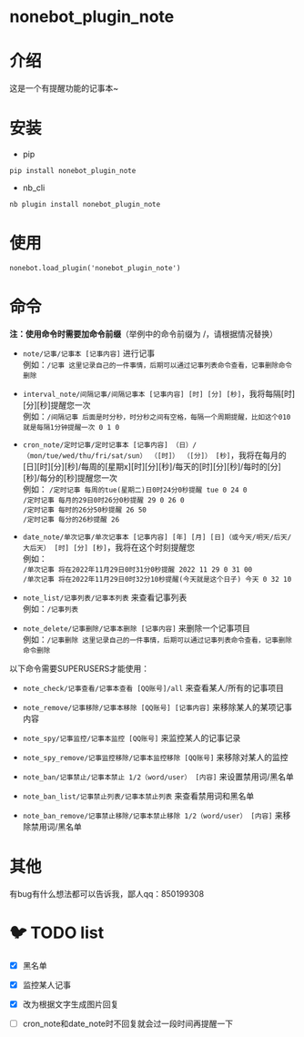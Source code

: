 nonebot_plugin_note
===================



# 介绍

这是一个有提醒功能的记事本~  

# 安装

* pip 
```
pip install nonebot_plugin_note
```

* nb_cli
```
nb plugin install nonebot_plugin_note
```

# 使用
```
nonebot.load_plugin('nonebot_plugin_note')
```


# 命令
**注：使用命令时需要加命令前缀**（举例中的命令前缀为 /，请根据情况替换）

* `note/记事/记事本 [记事内容]` 进行记事  
例如：`/记事 这里记录自己的一件事情，后期可以通过记事列表命令查看，记事删除命令删除`  

* `interval_note/间隔记事/间隔记事本 [记事内容] [时] [分] [秒]`，我将每隔[时][分][秒]提醒您一次  
例如：`/间隔记事 后面是时分秒，时分秒之间有空格，每隔一个周期提醒，比如这个010就是每隔1分钟提醒一次 0 1 0`  

* `cron_note/定时记事/定时记事本 [记事内容] （日）/（mon/tue/wed/thu/fri/sat/sun） （[时]） （[分]） [秒]`，我将在每月的[日][时][分][秒]/每周的[星期x][时][分][秒]/每天的[时][分][秒]/每时的[分][秒]/每分的[秒]提醒您一次  
例如：
`/定时记事 每周的tue(星期二)日0时24分0秒提醒 tue 0 24 0`  
`/定时记事 每月的29日0时26分0秒提醒 29 0 26 0 `  
`/定时记事 每时的26分50秒提醒 26 50  `  
`/定时记事 每分的26秒提醒 26 `  

* `date_note/单次记事/单次记事本 [记事内容] [年] [月] [日]（或今天/明天/后天/大后天） [时] [分] [秒]`，我将在这个时刻提醒您  
例如：  
`/单次记事 将在2022年11月29日0时31分0秒提醒 2022 11 29 0 31 00`  
`/单次记事 将在2022年11月29日0时32分10秒提醒(今天就是这个日子) 今天 0 32 10 `

* `note_list/记事列表/记事本列表` 来查看记事列表  
例如：`/记事列表`  

* `note_delete/记事删除/记事本删除 [记事内容]` 来删除一个记事项目    
例如：`/记事删除 这里记录自己的一件事情，后期可以通过记事列表命令查看，记事删除命令删除`    



以下命令需要SUPERUSERS才能使用：  

* `note_check/记事查看/记事本查看 [QQ账号]/all` 来查看某人/所有的记事项目  

* `note_remove/记事移除/记事本移除 [QQ账号] [记事内容]` 来移除某人的某项记事内容  

* `note_spy/记事监控/记事本监控 [QQ账号]` 来监控某人的记事记录  

* `note_spy_remove/记事监控移除/记事本监控移除 [QQ账号]` 来移除对某人的监控  

* `note_ban/记事禁止/记事本禁止 1/2（word/user） [内容]` 来设置禁用词/黑名单  

* `note_ban_list/记事禁止列表/记事本禁止列表` 来查看禁用词和黑名单  

* `note_ban_remove/记事禁止移除/记事本禁止移除 1/2（word/user） [内容]` 来移除禁用词/黑名单          

# 其他

有bug有什么想法都可以告诉我，鄙人qq：850199308

# 🐦 TODO list

- [x] 黑名单
- [x] 监控某人记事
- [x] 改为根据文字生成图片回复
- [ ] cron_note和date_note时不回复就会过一段时间再提醒一下

